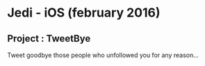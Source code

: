 # Jedi - iOS (february 2016)
## Project : TweetBye

Tweet goodbye those people who unfollowed you for any reason...


